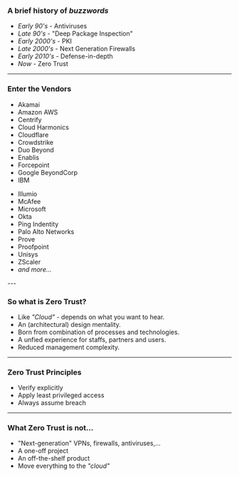 
<h3>A brief history of <em class="colors-yellow-400">buzzwords</em></h3>

- _Early 90's_ - Antiviruses
- _Late 90's_ - "Deep Package Inspection"
- _Early 2000's_ - PKI
- _Late 2000's_ - Next Generation Firewalls
- _Early 2010's_ - Defense-in-depth
- _Now_ - Zero Trust

---

<h3>Enter the <span class="colors-yellow-500">Vendors</span></h3>

<div class="container">
    <div class="col">
        <ul>
            <li>Akamai</li>
            <li>Amazon AWS</li>
            <li>Centrify</li>
            <li>Cloud Harmonics</li>
            <li>Cloudflare</li>
            <li>Crowdstrike</li>
            <li>Duo Beyond</li>
            <li>Enablis</li>
            <li>Forcepoint</li>
            <li>Google BeyondCorp</li>
            <li>IBM</li>
        </ul>
    </div>
    <div class="col">
        <ul>
            <li>Illumio</li>
            <li>McAfee</li>
            <li>Microsoft</li>
            <li>Okta</li>
            <li>Ping Indentity</li>
            <li>Palo Alto Networks</li>
            <li>Prove</li>
            <li>Proofpoint</li>
            <li>Unisys</li>
            <li>ZScaler</li>
            <li><em>and more...</em></li>
        </ul>
    </div>
</div>
---

<h3>So what is <span class="colors-yellow-400">Zero Trust?</span></h3>

- Like _"Cloud"_ - depends on what you want to hear.
- An (architectural) design mentality.
- Born from combination of processes and technologies.
- A unfied experience for staffs, partners and users.
- Reduced management complexity.
---

<h3><span class="colors-yellow-400">Zero Trust</span> Principles</h3>

- Verify explicitly
- Apply least privileged access
- Always assume breach

---

<h3>What <span class="colors-yellow-400">Zero Trust</span> is not...</h3>

- "Next-generation" VPNs, firewalls, antiviruses,...
- A one-off project
- An off-the-shelf product
- Move everything to the _"cloud"_

